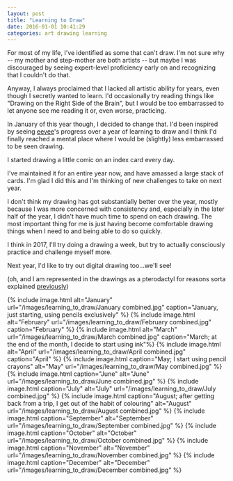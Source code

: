 ```yaml
---
layout: post
title: "Learning to Draw"
date: 2016-01-01 10:41:29
categories: art drawing learning
---
```


For most of my life, I've identified as some that can't draw.
I'm not sure why -- my mother and step-mother are both artists -- but maybe I was discouraged by seeing expert-level proficiency early on and recognizing that I couldn't do that.

Anyway, I always proclaimed that I lacked all artistic ability for years, even though I secretly wanted to learn.
I'd occasionally try reading things like "Drawing on the Right Side of the Brain", but I would be too embarrassed to let anyone see me reading it or, even worse, practicing.

In January of this year though, I decided to change that.
I'd been inspired by seeing [eevee][]'s progress over a year of learning to draw and I think I'd finally reached a mental place where I would be (slightly) less embarrassed to be seen drawing.

I started drawing a little comic on an index card every day.

I've maintained it for an entire year now, and have amassed a large stack of cards.
I'm glad I did this and I'm thinking of new challenges to take on next year.

I don't think my drawing has got substantially better over the year, mostly because I was more concerned with consistency and, especially in the later half of the year, I didn't have much time to spend on each drawing.
The most important thing for me is just having become comfortable drawing things when I need to and being able to do so quickly.

I think in 2017, I'll try doing a drawing a week, but try to actually consciously practice and challenge myself more.

Next year, I'd like to try out digital drawing too…we'll see!

(oh, and I am represented in the drawings as a pterodactyl for reasons sorta explained [previously][ptero])

{% include image.html alt="January" url="/images/learning_to_draw/January combined.jpg" caption="January, just starting, using pencils exclusively" %}
{% include image.html alt="February" url="/images/learning_to_draw/February combined.jpg" caption="February" %}
{% include image.html alt="March" url="/images/learning_to_draw/March combined.jpg" caption="March; at the end of the month, I decide to start using ink"%}
{% include image.html alt="April" url="/images/learning_to_draw/April combined.jpg" caption="April" %}
{% include image.html caption="May; I start using pencil crayons" alt="May" url="/images/learning_to_draw/May combined.jpg" %}
{% include image.html caption="June" alt="June" url="/images/learning_to_draw/June combined.jpg" %}
{% include image.html caption="July" alt="July" url="/images/learning_to_draw/July combined.jpg" %}
{% include image.html caption="August; after getting back from a trip, I get out of the habit of colouring" alt="August" url="/images/learning_to_draw/August combined.jpg" %}
{% include image.html caption="September" alt="September" url="/images/learning_to_draw/September combined.jpg" %}
{% include image.html caption="October" alt="October" url="/images/learning_to_draw/October combined.jpg" %}
{% include image.html caption="November" alt="November" url="/images/learning_to_draw/November combined.jpg" %}
{% include image.html caption="December" alt="December" url="/images/learning_to_draw/December combined.jpg" %}

  [eevee]: https://eev.ee
  [ptero]: /clojure/clojurescript/2016/11/25/perlin-noise-in-clojure.html#fn:1
